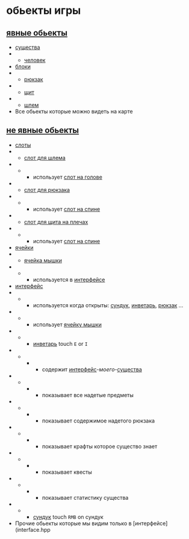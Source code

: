 # обьекты игры

## [явные обьекты](tangible.hpp)
- [существа](essence.hpp)
- - [человек](man.hpp)
- [блоки](block.hpp)
- - [рюкзак](backpuck.hpp)
- - [щит](shield.hpp)
- - [шлем](helmet.hpp)
- Все обьекты которые можно видеть на карте 
## [не явные обьекты](not__tangible.hpp)
- [слоты](slot.hpp)
- - [слот для шлема](slot__for__helmet.hpp)
- - - использует [слот на голове](slot__for__my__head.hpp)
- - [слот для рюкзака](slot__for__backpuck.hpp)
- - - использует [слот на спине](slot__for__my__back.hpp)
- - [слот для щита на плечах](slot__for__back__shield.hpp)
- - - использует [слот на спине](slot__for__my__back.hpp)
- [ячейки](cell.hpp)
- - [ячейка мышки](cell.hpp)
- - - используется в [интерфейсе](interface.hpp)
- [интерфейс](interface.hpp)
- - - используется когда открыты: [сундук](chest.hpp), [инветарь](inventory.hpp), [рюкзак](backpuck.hpp) ...
- - - использует [ячейку мышки](cell.hpp)
- - - [инветарь](inventory.hpp) touch `E` or `I` 
- - - - содержит [интерфейс](interface__essence.hpp)_-моего-_[существа](interface__essence.hpp)
- - - - показывает все надетые предметы
- - - - показывает содержимое надетого рюкзака
- - - - показывает крафты которое существо знает
- - - - показывает квесты
- - - - показывает статистику существа
- - - [сундук](сундук.hpp) touch `RMB` on сундук
- Прочие обьекты которые мы видим только в [интерфейсе](interface.hpp

